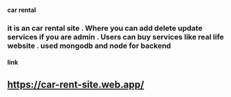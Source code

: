 #### car rental 
### it is an car rental site . Where you can add delete update services if you are admin . Users can buy services like real life website . used mongodb and node for backend
#### link
## https://car-rent-site.web.app/
